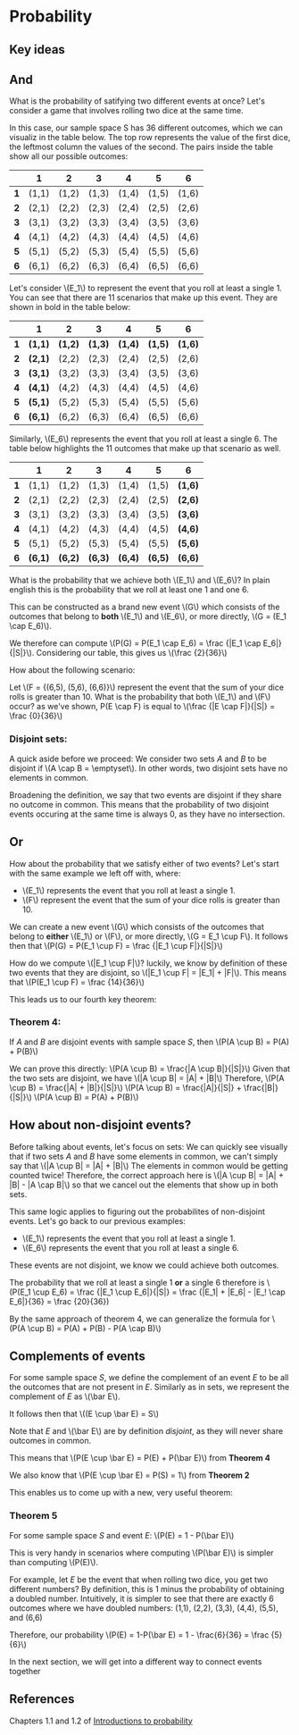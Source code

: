 # Probability

## Key ideas

## And

What is the probability of satifying two different events at once? Let's consider a game that involves rolling two dice at the same time. 

In this case, our sample space S has 36 different outcomes, which we can visualiz in the table below. The top row represents the value of the first dice, the leftmost column the values of the second. The pairs inside the table show all our possible outcomes:

| |1|2|3|4|5|6|
|-|-|-|-|-|-|-|
|**1**|(1,1)|(1,2)|(1,3)|(1,4)|(1,5)|(1,6)|
|**2**|(2,1)|(2,2)|(2,3)|(2,4)|(2,5)|(2,6)|
|**3**|(3,1)|(3,2)|(3,3)|(3,4)|(3,5)|(3,6)|
|**4**|(4,1)|(4,2)|(4,3)|(4,4)|(4,5)|(4,6)|
|**5**|(5,1)|(5,2)|(5,3)|(5,4)|(5,5)|(5,6)|
|**6**|(6,1)|(6,2)|(6,3)|(6,4)|(6,5)|(6,6)|

Let's consider \\(E_1\\) to represent the event that you roll at least a single 1. You can see that there are 11 scenarios that make up this event. They are shown in bold in the table below:

| |1|2|3|4|5|6|
|-|-|-|-|-|-|-|
|**1**|**(1,1)**|**(1,2)**|**(1,3)**|**(1,4)**|**(1,5)**|**(1,6)**|
|**2**|**(2,1)**|(2,2)|(2,3)|(2,4)|(2,5)|(2,6)|
|**3**|**(3,1)**|(3,2)|(3,3)|(3,4)|(3,5)|(3,6)|
|**4**|**(4,1)**|(4,2)|(4,3)|(4,4)|(4,5)|(4,6)|
|**5**|**(5,1)**|(5,2)|(5,3)|(5,4)|(5,5)|(5,6)|
|**6**|**(6,1)**|(6,2)|(6,3)|(6,4)|(6,5)|(6,6)|

Similarly, \\(E_6\\) represents the event that you roll at least a single 6. The table below highlights the 11 outcomes that make up that scenario as well.

| |1|2|3|4|5|6|
|-|-|-|-|-|-|-|
|**1**|(1,1)|(1,2)|(1,3)|(1,4)|(1,5)|**(1,6)**|
|**2**|(2,1)|(2,2)|(2,3)|(2,4)|(2,5)|**(2,6)**|
|**3**|(3,1)|(3,2)|(3,3)|(3,4)|(3,5)|**(3,6)**|
|**4**|(4,1)|(4,2)|(4,3)|(4,4)|(4,5)|**(4,6)**|
|**5**|(5,1)|(5,2)|(5,3)|(5,4)|(5,5)|**(5,6)**|
|**6**|**(6,1)**|**(6,2)**|**(6,3)**|**(6,4)**|**(6,5)**|**(6,6)**|

What is the probability that we achieve both \\(E_1\\) and \\(E_6\\)? In plain english this is the probability that we roll at least one 1 and one 6. 

This can be constructed as a brand new event \\(G\\) which consists of the outcomes that belong to **both** \\(E_1\\) and \\(E_6\\), or more directly, \\(G = (E_1 \cap E_6)\\). 

We therefore can compute \\(P(G) = P(E_1 \cap E_6) = \frac {|E_1 \cap E_6|}{|S|}\\). Considering our table, this gives us \\(\frac {2}{36}\\)

How about the following scenario:

Let \\(F = {(6,5), (5,6), (6,6)}\\) represent the event that the sum of your dice rolls is greater than 10. What is the probability that both \\(E_1\\) and \\(F\\) occur? as we've shown, P(E \cap F) is equal to \\(\frac {|E \cap F|}{|S|} = \frac {0}{36}\\)

### Disjoint sets:

A quick aside before we proceed: 
We consider two sets *A* and *B* to be disjoint if \\(A \cap B = \emptyset\\). In other words, two disjoint sets have no elements in common.

Broadening the definition, we say that two events are disjoint if they share no outcome in common. This means that the probability of two disjoint events occuring at the same time is always 0, as they have no intersection.

## Or

How about the probability that we satisfy either of two events? Let's start with the same example we left off with, where:
- \\(E_1\\) represents the event that you roll at least a single 1.
- \\(F\\) represent the event that the sum of your dice rolls is greater than 10.

We can create a new event \\(G\\) which consists of the outcomes that belong to **either** \\(E_1\\) or \\(F\\), or more directly, \\(G = E_1 \cup F\\). It follows then that \\(P(G) = P(E_1 \cup F) = \frac {|E_1 \cup F|}{|S|}\\)

How do we compute \\(|E_1 \cup F|\\)? luckily, we know by definition of these two events that they are disjoint, so \\(|E_1 \cup F| = |E_1| + |F|\\). This means that \\(P(E_1 \cup F) = \frac {14}{36}\\)

This leads us to our fourth key theorem:

### Theorem 4: 

If *A* and *B* are disjoint events with sample space *S*, then \\(P(A \cup B) = P(A) + P(B)\\)

We can prove this directly: \\(P(A \cup B) = \frac{|A \cup B|}{|S|}\\)
Given that the two sets are disjoint, we have \\(|A \cup B| = |A| + |B|\\)
Therefore, \\(P(A \cup B) = \frac{|A| + |B|}{|S|}\\)
\\(P(A \cup B) = \frac{|A|}{|S|} + \frac{|B|}{|S|}\\)
\\(P(A \cup B) = P(A) + P(B)\\)

## How about non-disjoint events?

Before talking about events, let's focus on sets: We can quickly see visually that if two sets *A* and *B* have some elements in common, we can't simply say that \\(|A \cup B| = |A| + |B|\\) The elements in common would be getting counted twice! Therefore, the correct approach here is \\(|A \cup B| = |A| + |B| - |A \cap B|\\) so that we cancel out the elements that show up in both sets. 

This same logic applies to figuring out the probabilites of non-disjoint events. Let's go back to our previous examples:
- \\(E_1\\) represents the event that you roll at least a single 1.
- \\(E_6\\) represents the event that you roll at least a single 6.

These events are not disjoint, we know we could achieve both outcomes. 

The probability that we roll at least a single 1 **or** a single 6 therefore is \\(P(E_1 \cup E_6) = \frac {|E_1 \cup E_6|}{|S|} = \frac {|E_1| + |E_6| - |E_! \cap E_6|}{36} = \frac {20}{36})

By the same approach of theorem 4, we can generalize the formula for \\(P(A \cup B) = P(A) + P(B) - P(A \cap B)\\)

## Complements of events

For some sample space *S*, we define the complement of an event *E* to be  all the outcomes that are not present in *E*. Similarly as in sets, we represent the complement of *E* as \\(\bar E\\).

It follows then that \\((E \cup \bar E) = S\\)

Note that *E* and \\(\bar E\\) are by definition *disjoint*, as they will never share outcomes in common.

This means that \\(P(E \cup \bar E) = P(E) + P(\bar E)\\) from **Theorem 4**

We also know that \\(P(E \cup \bar E) = P(S) = 1\\) from **Theorem 2**

This enables us to come up with a new, very useful theorem:

### Theorem 5

For some sample space *S* and event *E*: \\(P(E) = 1 - P(\bar E)\\)

This is very handy in scenarios where computing \\(P(\bar E)\\) is simpler than computing \\(P(E)\\). 

For example, let *E* be the event that when rolling two dice, you get two different numbers?
By definition, this is 1 minus the probability of obtaining a doubled number. Intuitively, it is simpler to see that there are exactly 6 outcomes where we have doubled numbers: (1,1), (2,2), (3,3), (4,4), (5,5), and (6,6)

Therefore, our probability \\(P(E) = 1-P(\bar E) = 1 - \frac{6}{36} = \frac {5}{6}\\)

In the next section, we will get into a different way to connect events together

## References

Chapters 1.1 and 1.2 of [Introductions to probability](https://open.umn.edu/opentextbooks/textbooks/21)
